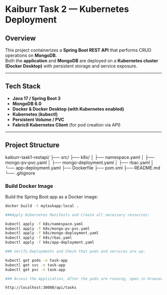 # Kaiburr Task 2 — Kubernetes Deployment

## Overview
This project containerizes a **Spring Boot REST API** that performs CRUD operations on **MongoDB**.  
Both the **application** and **MongoDB** are deployed on a **Kubernetes cluster (Docker Desktop)** with persistent storage and service exposure.

---

## Tech Stack
- **Java 17 / Spring Boot 3**
- **MongoDB 6.0**
- **Docker & Docker Desktop (with Kubernetes enabled)**
- **Kubernetes (kubectl)**
- **Persistent Volume / PVC**
- **Fabric8 Kubernetes Client** (for pod creation via API)

---

##  Project Structure
kaiburr-task1-restapi/
├── src/
├── k8s/
│ ├── namespace.yaml
│ ├── mongo-pv-pvc.yaml
│ ├── mongo-deployment.yaml
│ ├── rbac.yaml
│ └── app-deployment.yaml
├── Dockerfile
├── pom.xml
├── README.md
└── .gitignore

### Build Docker Image
Build the Spring Boot app as a Docker image:
```bash
docker build -t mytaskapp:local .

###Apply Kubernetes Manifests and Create all necessary resources:

kubectl apply -f k8s/namespace.yaml
kubectl apply -f k8s/mongo-pv-pvc.yaml
kubectl apply -f k8s/mongo-deployment.yaml
kubectl apply -f k8s/rbac.yaml
kubectl apply -f k8s/app-deployment.yaml

### Verify Deployments and Check that pods and services are up:

kubectl get pods -n task-app
kubectl get svc -n task-app
kubectl get pvc -n task-app

### Access the Application, After the pods are running, open in browser:

http://localhost:30080/api/tasks